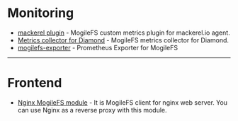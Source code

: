 # Monitoring 

* [mackerel plugin](https://github.com/hfm/mackerel-plugin-mogilefs) - MogileFS custom metrics plugin for mackerel.io agent.
* [Metrics collector for Diamond](https://diamond.readthedocs.io/en/latest/collectors/MogilefsCollector/) - MogileFS metrics collector for Diamond.
* [mogilefs-exporter](https://github.com/KKBOX/mogilefs-exporter) - Prometheus Exporter for MogileFS

----

# Frontend

* [Nginx MogileFS module](http://www.grid.net.ru/nginx/mogilefs.en.html) - It is MogileFS client for nginx web server. You can use Nginx as a reverse proxy with this module.
